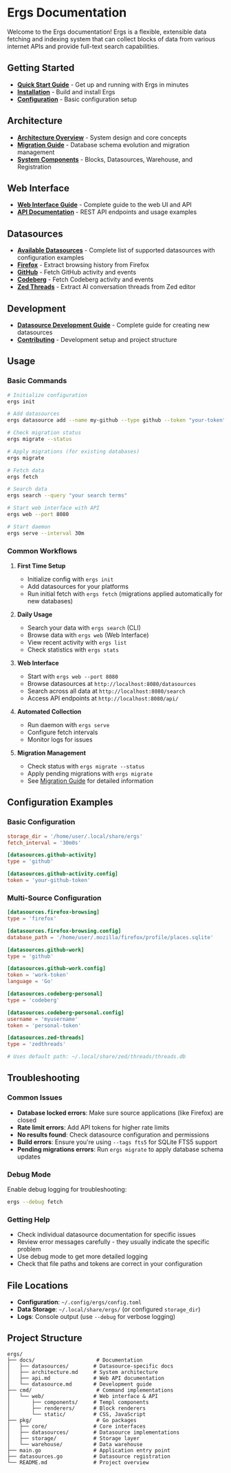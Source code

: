 # Ergs Documentation

Welcome to the Ergs documentation! Ergs is a flexible, extensible data fetching and indexing system that can collect blocks of data from various internet APIs and provide full-text search capabilities.

## Getting Started

- **[Quick Start Guide](../README.md#quick-start)** - Get up and running with Ergs in minutes
- **[Installation](../README.md#installation)** - Build and install Ergs
- **[Configuration](../README.md#configuration)** - Basic configuration setup

## Architecture

- **[Architecture Overview](architecture.md)** - System design and core concepts
- **[Migration Guide](migration.md)** - Database schema evolution and migration management
- **[System Components](../README.md#architecture-overview)** - Blocks, Datasources, Warehouse, and Registration

## Web Interface

- **[Web Interface Guide](web-interface.md)** - Complete guide to the web UI and API
- **[API Documentation](api.md)** - REST API endpoints and usage examples

## Datasources

- **[Available Datasources](datasources/)** - Complete list of supported datasources with configuration examples
- **[Firefox](datasources/firefox.md)** - Extract browsing history from Firefox
- **[GitHub](datasources/github.md)** - Fetch GitHub activity and events
- **[Codeberg](datasources/codeberg.md)** - Fetch Codeberg activity and events
- **[Zed Threads](datasources/zedthreads.md)** - Extract AI conversation threads from Zed editor

## Development

- **[Datasource Development Guide](datasource.md)** - Complete guide for creating new datasources
- **[Contributing](../README.md#development)** - Development setup and project structure

## Usage

### Basic Commands

```bash
# Initialize configuration
ergs init

# Add datasources
ergs datasource add --name my-github --type github --token "your-token"

# Check migration status
ergs migrate --status

# Apply migrations (for existing databases)
ergs migrate

# Fetch data
ergs fetch

# Search data
ergs search --query "your search terms"

# Start web interface with API
ergs web --port 8080

# Start daemon
ergs serve --interval 30m
```

### Common Workflows

1. **First Time Setup**
   - Initialize config with `ergs init`
   - Add datasources for your platforms
   - Run initial fetch with `ergs fetch` (migrations applied automatically for new databases)

2. **Daily Usage**
   - Search your data with `ergs search` (CLI)
   - Browse data with `ergs web` (Web Interface)
   - View recent activity with `ergs list`
   - Check statistics with `ergs stats`

3. **Web Interface**
   - Start with `ergs web --port 8080`
   - Browse datasources at `http://localhost:8080/datasources`
   - Search across all data at `http://localhost:8080/search`
   - Access API endpoints at `http://localhost:8080/api/`

4. **Automated Collection**
   - Run daemon with `ergs serve`
   - Configure fetch intervals
   - Monitor logs for issues

5. **Migration Management**
   - Check status with `ergs migrate --status`
   - Apply pending migrations with `ergs migrate`
   - See [Migration Guide](migration.md) for detailed information

## Configuration Examples

### Basic Configuration
```toml
storage_dir = '/home/user/.local/share/ergs'
fetch_interval = '30m0s'

[datasources.github-activity]
type = 'github'

[datasources.github-activity.config]
token = 'your-github-token'
```

### Multi-Source Configuration
```toml
[datasources.firefox-browsing]
type = 'firefox'

[datasources.firefox-browsing.config]
database_path = '/home/user/.mozilla/firefox/profile/places.sqlite'

[datasources.github-work]
type = 'github'

[datasources.github-work.config]
token = 'work-token'
language = 'Go'

[datasources.codeberg-personal]
type = 'codeberg'

[datasources.codeberg-personal.config]
username = 'myusername'
token = 'personal-token'

[datasources.zed-threads]
type = 'zedthreads'

# Uses default path: ~/.local/share/zed/threads/threads.db
```

## Troubleshooting

### Common Issues

- **Database locked errors**: Make sure source applications (like Firefox) are closed
- **Rate limit errors**: Add API tokens for higher rate limits
- **No results found**: Check datasource configuration and permissions
- **Build errors**: Ensure you're using `--tags fts5` for SQLite FTS5 support
- **Pending migrations errors**: Run `ergs migrate` to apply database schema updates

### Debug Mode

Enable debug logging for troubleshooting:
```bash
ergs --debug fetch
```

### Getting Help

- Check individual datasource documentation for specific issues
- Review error messages carefully - they usually indicate the specific problem
- Use debug mode to get more detailed logging
- Check that file paths and tokens are correct in your configuration

## File Locations

- **Configuration**: `~/.config/ergs/config.toml`
- **Data Storage**: `~/.local/share/ergs/` (or configured `storage_dir`)
- **Logs**: Console output (use `--debug` for verbose logging)

## Project Structure

```
ergs/
├── docs/                    # Documentation
│   ├── datasources/        # Datasource-specific docs
│   ├── architecture.md     # System architecture
│   ├── api.md              # Web API documentation
│   └── datasource.md       # Development guide
├── cmd/                     # Command implementations
│   └── web/                # Web interface & API
│       ├── components/     # Templ components
│       ├── renderers/      # Block renderers
│       └── static/         # CSS, JavaScript
├── pkg/                     # Go packages
│   ├── core/               # Core interfaces
│   ├── datasources/        # Datasource implementations
│   ├── storage/            # Storage layer
│   └── warehouse/          # Data warehouse
├── main.go                 # Application entry point
├── datasources.go          # Datasource registration
└── README.md               # Project overview
```
